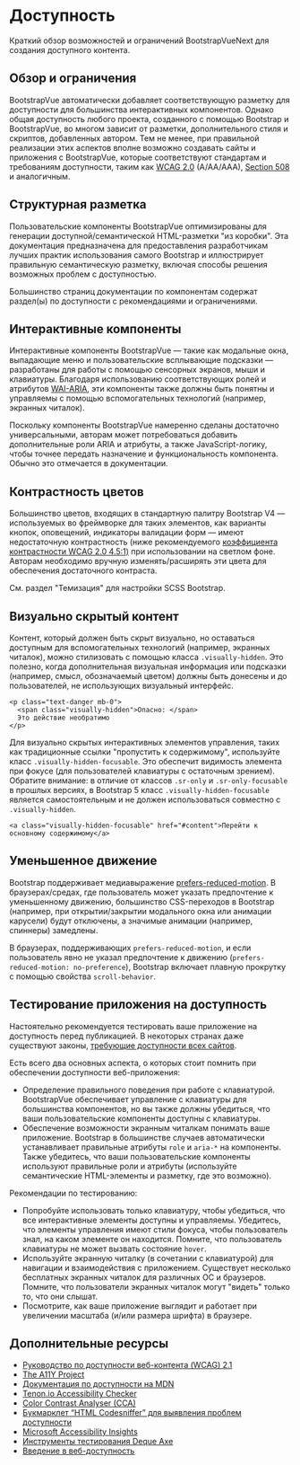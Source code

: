 # Доступность

<div class="lead mb-5">

Краткий обзор возможностей и ограничений BootstrapVueNext для создания доступного контента.

</div>

## Обзор и ограничения

BootstrapVue автоматически добавляет соответствующую разметку для доступности для большинства интерактивных компонентов. Однако общая доступность любого проекта, созданного с помощью Bootstrap и BootstrapVue, во многом зависит от разметки, дополнительного стиля и скриптов, добавленных автором. Тем не менее, при правильной реализации этих аспектов вполне возможно создавать сайты и приложения с BootstrapVue, которые соответствуют стандартам и требованиям доступности, таким как [WCAG 2.0](https://www.w3.org/TR/WCAG20/) (A/AA/AAA), [Section 508](https://www.section508.gov) и аналогичным.

## Структурная разметка

Пользовательские компоненты BootstrapVue оптимизированы для генерации доступной/семантической HTML-разметки "из коробки". Эта документация предназначена для предоставления разработчикам лучших практик использования самого Bootstrap и иллюстрирует правильную семантическую разметку, включая способы решения возможных проблем с доступностью.

Большинство страниц документации по компонентам содержат раздел(ы) по доступности с рекомендациями и ограничениями.

## Интерактивные компоненты

Интерактивные компоненты BootstrapVue — такие как модальные окна, выпадающие меню и пользовательские всплывающие подсказки — разработаны для работы с помощью сенсорных экранов, мыши и клавиатуры. Благодаря использованию соответствующих ролей и атрибутов [WAI-ARIA](https://www.w3.org/WAI/standards-guidelines/aria/), эти компоненты также должны быть понятны и управляемы с помощью вспомогательных технологий (например, экранных читалок).

Поскольку компоненты BootstrapVue намеренно сделаны достаточно универсальными, авторам может потребоваться добавить дополнительные роли ARIA и атрибуты, а также JavaScript-логику, чтобы точнее передать назначение и функциональность компонента. Обычно это отмечается в документации.

## Контрастность цветов

Большинство цветов, входящих в стандартную палитру Bootstrap V4 — используемых во фреймворке для таких элементов, как варианты кнопок, оповещений, индикаторы валидации форм — имеют недостаточную контрастность (ниже рекомендуемого [коэффициента контрастности WCAG 2.0 4.5:1)](https://www.w3.org/TR/UNDERSTANDING-WCAG20/visual-audio-contrast-contrast.html) при использовании на светлом фоне. Авторам необходимо вручную изменять/расширять эти цвета для обеспечения достаточного контраста.

См. раздел "Темизация" для настройки SCSS Bootstrap.

## Визуально скрытый контент

Контент, который должен быть скрыт визуально, но оставаться доступным для вспомогательных технологий (например, экранных читалок), можно стилизовать с помощью класса `.visually-hidden`. Это полезно, когда дополнительная визуальная информация или подсказки (например, смысл, обозначаемый цветом) должны быть донесены и до пользователей, не использующих визуальный интерфейс.

<BCard class="bg-body-tertiary">

```vue-html
<p class="text-danger mb-0">
  <span class="visually-hidden">Опасно: </span>
  Это действие необратимо
</p>
```

</BCard>

Для визуально скрытых интерактивных элементов управления, таких как традиционные ссылки "пропустить к содержимому", используйте класс `.visually-hidden-focusable`. Это обеспечит видимость элемента при фокусе (для пользователей клавиатуры с остаточным зрением). Обратите внимание: в отличие от классов `.sr-only` и `.sr-only-focusable` в прошлых версиях, в Bootstrap 5 класс `.visually-hidden-focusable` является самостоятельным и не должен использоваться совместно с `.visually-hidden`.

<BCard class="bg-body-tertiary">

```vue-html
<a class="visually-hidden-focusable" href="#content">Перейти к основному содержимому</a>
```

</BCard>

## Уменьшенное движение

Bootstrap поддерживает медиавыражение [prefers-reduced-motion](https://www.w3.org/TR/mediaqueries-5/#prefers-reduced-motion). В браузерах/средах, где пользователь может указать предпочтение к уменьшенному движению, большинство CSS-переходов в Bootstrap (например, при открытии/закрытии модального окна или анимации карусели) будут отключены, а значимые анимации (например, спиннеры) замедлены.

В браузерах, поддерживающих `prefers-reduced-motion`, и если пользователь явно не указал предпочтение к движению (`prefers-reduced-motion: no-preference`), Bootstrap включает плавную прокрутку с помощью свойства `scroll-behavior`.

## Тестирование приложения на доступность

Настоятельно рекомендуется тестировать ваше приложение на доступность перед публикацией. В некоторых странах даже существуют законы, [требующие доступности всех сайтов](https://webaim.org/articles/laws/world/).

Есть всего два основных аспекта, о которых стоит помнить при обеспечении доступности веб-приложения:

- Определение правильного поведения при работе с клавиатурой. BootstrapVue обеспечивает управление с клавиатуры для большинства компонентов, но вы также должны убедиться, что ваши пользовательские компоненты доступны с клавиатуры.
- Обеспечение возможности экранным читалкам понимать ваше приложение. Bootstrap в большинстве случаев автоматически устанавливает правильные атрибуты `role` и `aria-*` на компоненты. Также убедитесь, что ваши пользовательские компоненты используют правильные роли и атрибуты (используйте семантические HTML-элементы и разметку, где это возможно).

Рекомендации по тестированию:

- Попробуйте использовать только клавиатуру, чтобы убедиться, что все интерактивные элементы доступны и управляемы. Убедитесь, что элементы управления имеют стили фокуса, чтобы пользователь знал, на каком элементе он находится. Помните, что пользователь клавиатуры не может вызвать состояние `hover`.
- Используйте экранную читалку (в сочетании с клавиатурой) для навигации и взаимодействия с приложением. Существует несколько бесплатных экранных читалок для различных ОС и браузеров. Помните, что пользователи экранных читалок могут "видеть" только то, что они слышат.
- Посмотрите, как ваше приложение выглядит и работает при увеличении масштаба (и/или размера шрифта) в браузере.

## Дополнительные ресурсы

- [Руководство по доступности веб-контента (WCAG) 2.1](https://www.w3.org/TR/WCAG/)
- [The A11Y Project](https://www.a11yproject.com)
- [Документация по доступности на MDN](https://developer.mozilla.org/ru/docs/Web/Accessibility)
- [Tenon.io Accessibility Checker](https://tenon.io)
- [Color Contrast Analyser (CCA)](https://www.tpgi.com/color-contrast-checker/)
- [Букмарклет “HTML Codesniffer” для выявления проблем доступности](https://github.com/squizlabs/HTML_CodeSniffer)
- [Microsoft Accessibility Insights](https://accessibilityinsights.io)
- [Инструменты тестирования Deque Axe](https://www.deque.com/axe/)
- [Введение в веб-доступность](https://www.w3.org/WAI/fundamentals/accessibility-intro/)

<script setup lang="ts">
import {BCard} from 'bootstrap-vue-next'

</script>
